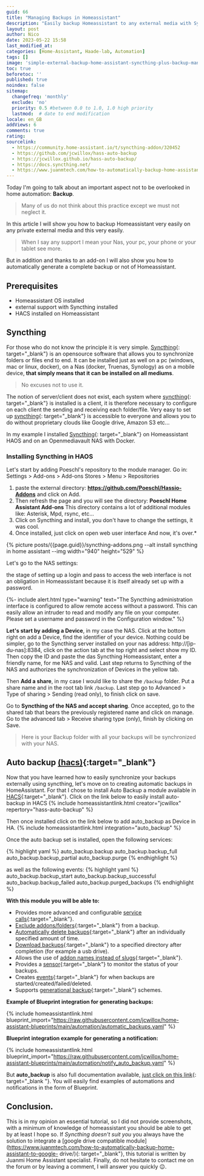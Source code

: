 ```yaml
---
guid: 66
title: "Managing Backups in Homeassistant"
description: "Easily backup Homeassistant to any external media with Syncthing and automate backup generation very easily in Homeassistant"
layout: post
author: Nico
date: 2023-05-22 15:58
last_modified_at: 
categories: [Home-Assistant, Haade-lab, Automation]
tags: []
image: 'simple-external-backup-home-assistant-syncthing-plus-backup-management.png'
toc: true
beforetoc: ''
published: true
noindex: false
sitemap:
  changefreq: 'monthly'
  exclude: 'no'
  priority: 0.5 #between 0.0 to 1.0, 1.0 high priority
  lastmod:  # date to end modification
locale: en_GB
addViews: 6
comments: true
rating:  
sourcelink:
  - https://community.home-assistant.io/t/syncthing-addon/320452
  - https://github.com/jcwillox/hass-auto-backup
  - https://jcwillox.github.io/hass-auto-backup/
  - https://docs.syncthing.net/
  - https://www.juanmtech.com/how-to-automatically-backup-home-assistant-to-google-drive/
---
```


Today I'm going to talk about an important aspect not to be overlooked in home automation: **Backup**.
> Many of us do not think about this practice except we must not neglect it.

In this article I will show you how to backup Homeassistant very easily on any private external media and this very easily.
> When I say any support I mean your Nas, your pc, your phone or your tablet see more.

But in addition and thanks to an add-on I will also show you how to automatically generate a complete backup or not of Homeassistant.

## Prerequisites

- Homeassistant OS installed
- external support with Syncthing installed
- HACS installed on Homeassistant

## Syncthing

For those who do not know the principle it is very simple. [Syncthing](https://syncthing.net/){: target="_blank"} is an opensource software that allows you to synchronize folders or files end to end. It can be installed just as well on a pc (windows, mac or linux, docker), on a Nas (docker, Truenas, Synology) as on a mobile device, **that simply means that it can be installed on all mediums**.

> No excuses not to use it.

The notion of server/client does not exist, each system where [syncthing](https://syncthing.net/){: target="_blank"} is installed is a client, it is therefore necessary to configure on each client the sending and receiving each folder/file.
Very easy to set up [syncthing](https://syncthing.net/){: target="_blank"} is accessible to everyone and allows you to do without proprietary clouds like Google drive, Amazon S3 etc...

In my example I installed [Syncthing](https://syncthing.net/){: target="_blank"} on Homeassistant HAOS and on an Openmediavault NAS with Docker.

### Installing Syncthing in HAOS

Let's start by adding Poeschl's repository to the module manager.
Go in:
Settings > Add-ons > Add-ons Stores > Menu > Repositories
1. paste the external directory: **https://github.com/Poeschl/Hassio-Addons** and click on Add.
2. Then refresh the page and you will see the directory: **Poeschl Home Assistant Add-ons**
This directory contains a lot of additional modules like: Asterisk, Mpd, rsync, etc...
3. Click on Syncthing and install, you don't have to change the settings, it was cool.
4. Once installed, just click on open web user interface
And now, it's over.*

{% picture posts/{{page.guid}}/syncthing-addons.png --alt install syncthing in home assistant --img width="940" height="529" %}

Let's go to the NAS settings:

the stage of setting up a login and pass to access the web interface is not an obligation in Homeassistant because it is itself already set up with a password.

{%- include alert.html type="warning" text="The Syncthing administration interface is configured to allow remote access without a password. This can easily allow an intruder to read and modify any file on your computer. Please set a username and password in the Configuration window." %}

**Let's start by adding a Device**, in my case the NAS.
Click at the bottom right on add a Device, find the identifier of your device.
Nothing could be simpler, go to the Syncthing server installed on your nas address: http://[ip-du-nas]:8384, click on the action tab at the top right and select show my ID.
Then copy the ID and paste the das Syncthing Homeassistant, enter a friendly name, for me NAS and valid.
Last step returns to Syncthing of the NAS and authorizes the synchronization of Devices in the yellow tab.

Then **Add a share**, in my case I would like to share the ```/backup``` folder. Put a share name and in the root tab link ```/backup```. Last step go to Advanced > Type of sharing > Sending (read only), to finish click on save.

Go to **Syncthing of the NAS and accept sharing**. Once accepted, go to the shared tab that bears the previously registered name and click on manage. Go to the advanced tab > Receive sharing type (only), finish by clicking on Save.

> Here is your Backup folder with all your backups will be synchronized with your NAS.

## Auto backup [(hacs)](https://hacs.xyz/){:target="_blank"}

Now that you have learned how to easily synchronize your backups externally using syncthing, let's move on to creating automatic backups in HomeAssistant.
For that I chose to install Auto Backup a module available in [HACS](https://hacs.xyz/docs/setup/prerequisites){:target="_blank"}.
Click on the link below to easily install auto-backup in HACS
{% include homeassistantlink.html creator="jcwillox" repertory="hass-auto-backup" %}

Then once installed click on the link below to add auto_backup as Device in HA.
{% include homeassistantlink.html integration="auto_backup" %}

Once the auto backup set is installed, open the following services:

{% highlight yaml %}
auto_backup.backup
auto_backup.backup_full
auto_backup.backup_partial
auto_backup.purge
{% endhighlight %}

as well as the following events:
{% highlight yaml %}
auto_backup.backup_start
auto_backup.backup_successful
auto_backup.backup_failed
auto_backup.purged_backups
{% endhighlight %}

**With this module you will be able to:**

- Provides more advanced and configurable [service calls](https://jcwillox.github.io/hass-auto-backup/services/){:target="_blank"}.
- [Exclude addons/folders](https://jcwillox.github.io/hass-auto-backup/services/){:target="_blank"} from a backup.
- [Automatically delete backups](https://jcwillox.github.io/hass-auto-backup/services/#keep-days){:target="_blank"} after an individually specified amount of time.
- [Download backups](https://jcwillox.github.io/hass-auto-backup/services/#download-path){:target="_blank"} to a specified directory after completion (for example a usb drive).
- Allows the use of [addon names instead of slugs](https://jcwillox.github.io/hass-auto-backup/services/#addon-and-folder-names){:target="_blank"}.
- Provides a [sensor](https://jcwillox.github.io/hass-auto-backup/sensors/){:target="_blank"} to monitor the status of your backups.
- Creates [events](https://jcwillox.github.io/hass-auto-backup/events/){:target="_blank"} for when backups are started/created/failed/deleted.
- Supports [generational backup](https://jcwillox.github.io/hass-auto-backup/advanced-examples/#generational-backups){:target="_blank"} schemes.

**Example of Blueprint integration for generating backups:**

{% include homeassistantlink.html blueprint_import="https://raw.githubusercontent.com/jcwillox/home-assistant-blueprints/main/automation/automatic_backups.yaml" %}

**Blueprint integration example for generating a notification:**

{% include homeassistantlink.html blueprint_import="https://raw.githubusercontent.com/jcwillox/home-assistant-blueprints/main/automation/notify_auto_backup.yaml" %}

But **auto_backup** is also full documentation available, [just click on this link](https://jcwillox.github.io/hass-auto-backup/){: target="_blank "}.
You will easily find examples of automations and notifications in the form of Blueprint.

## Conclusion.

This is in my opinion an essential tutorial, so I did not provide screenshots, with a minimum of knowledge of homeassistant you should be able to get by at least I hope so. If *Syncthing doesn't suit you* you always have the solution to integrate a [google drive compatible module](https://www.juanmtech.com/how-to-automatically-backup-home-assistant-to-google- drive/){: target="_blank"}, this tutorial is written by Juanmi Home Assistant specialist. Finally, do not hesitate to contact me on the forum or by leaving a comment, I will answer you quickly 😉.